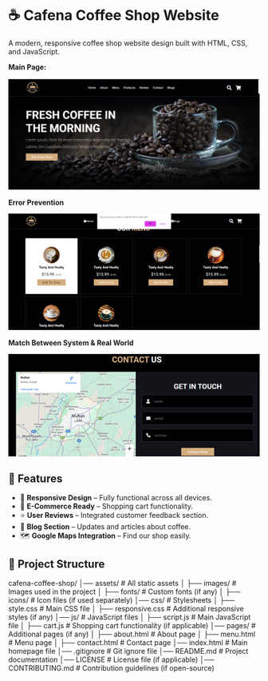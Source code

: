 # ☕ Cafena Coffee Shop Website

A modern, responsive coffee shop website design built with HTML, CSS, and JavaScript.

**Main Page:**

![Project Screenshot](Cafena.png)


**Error Prevention**

![Project Screenshot](Error.png)


**Match Between System & Real World**

![Project Screenshot](RealWorld.png)

## 🚀 Features
- 🍵 **Responsive Design** – Fully functional across all devices.
- 🛒 **E-Commerce Ready** – Shopping cart functionality.
- ⭐ **User Reviews** – Integrated customer feedback section.
- 📖 **Blog Section** – Updates and articles about coffee.
- 🗺️ **Google Maps Integration** – Find our shop easily.

## 📂 Project Structure
cafena-coffee-shop/
│── assets/                   # All static assets
│   ├── images/               # Images used in the project
│   ├── fonts/                # Custom fonts (if any)
│   ├── icons/                # Icon files (if used separately)
│── css/                      # Stylesheets
│   ├── style.css             # Main CSS file
│   ├── responsive.css        # Additional responsive styles (if any)
│── js/                       # JavaScript files
│   ├── script.js             # Main JavaScript file
│   ├── cart.js               # Shopping cart functionality (if applicable)
│── pages/                    # Additional pages (if any)
│   ├── about.html            # About page
│   ├── menu.html             # Menu page
│   ├── contact.html          # Contact page
│── index.html                # Main homepage file
│── .gitignore                # Git ignore file
│── README.md                 # Project documentation
│── LICENSE                   # License file (if applicable)
│── CONTRIBUTING.md           # Contribution guidelines (if open-source)
